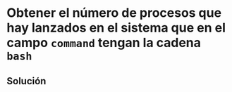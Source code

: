 # Obtener el número de procesos que hay lanzados en el sistema que en el campo `command` tengan la cadena `bash`

## Solución

```bash

```
